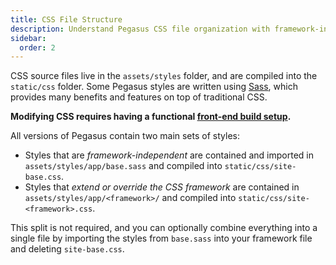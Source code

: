```yaml
---
title: CSS File Structure
description: Understand Pegasus CSS file organization with framework-independent styles and framework-specific overrides compiled from assets to static directories.
sidebar:
  order: 2
---
```


CSS source files live in the `assets/styles` folder, and are compiled into the `static/css` folder.
Some Pegasus styles are written using [Sass](https://sass-lang.com/), which provides many benefits
and features on top of traditional CSS.

**Modifying CSS requires having a functional [front-end build setup](/front-end/overview).**

All versions of Pegasus contain two main sets of styles:

- Styles that are *framework-independent* are contained and imported in `assets/styles/app/base.sass` 
  and compiled into `static/css/site-base.css`.
- Styles that *extend or override the CSS framework* are contained in `assets/styles/app/<framework>/`
  and compiled into `static/css/site-<framework>.css`.

This split is not required, and you can optionally combine everything into a single file by importing the styles 
from `base.sass` into your framework file and deleting `site-base.css`.
